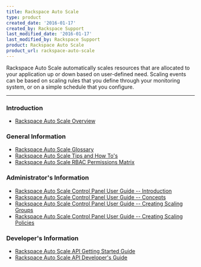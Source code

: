 ```yaml
---
title: Rackspace Auto Scale
type: product
created_date: '2016-01-17'
created_by: Rackspace Support
last_modified_date: '2016-01-17'
last_modified_by: Rackspace Support
product: Rackspace Auto Scale
product_url: rackspace-auto-scale
---
```


<p class="lead" markdown="1">Rackspace Auto Scale automatically scales resources that are allocated to your application up or down based on user-defined need. Scaling events can be based on scaling rules that you define through your monitoring system, or on a simple schedule that you configure.</p>

<hr />

###  Introduction

- [Rackspace Auto Scale Overview](/how-to/rackspace-auto-scale-overview)

###  General Information

- [Rackspace Auto Scale Glossary](/how-to/rackspace-auto-scale-glossary)
- [Rackspace Auto Scale Tips and How To's](/how-to/rackspace-auto-scale-tips-and-how-tos)
- [Rackspace Auto Scale RBAC Permissions Matrix](/how-to/permissions-matrix-for-auto-scale)

###  Administrator's Information

- [Rackspace Auto Scale Control Panel User Guide -- Introduction](/how-to/rackspace-auto-scale-control-panel-user-guide-introduction)
- [Rackspace Auto Scale Control Panel User Guide -- Concepts](/how-to/rackspace-auto-scale-control-panel-user-guide-concepts)
- [Rackspace Auto Scale Control Panel User Guide -- Creating Scaling Groups](/how-to/rackspace-auto-scale-control-panel-user-guide-create-a-scaling-group)
- [Rackspace Auto Scale Control Panel User Guide -- Creating Scaling Policies](/how-to/rackspace-auto-scale-control-panel-user-guide-create-a-scaling-policy)

###  Developer's Information

- [Rackspace Auto Scale API Getting Started Guide](http://docs.rackspace.com/cas/api/v1.0/autoscale-gettingstarted/content/Overview.html)
- [Rackspace Auto Scale API Developer's Guide](http://docs.rackspace.com/cas/api/v1.0/autoscale-devguide/content/Overview.htmlR)
